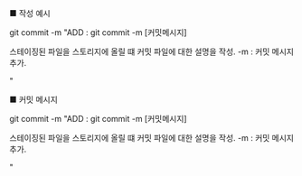 ■ 작성 예시

git commit -m "ADD : git commit -m [커밋메시지]

스테이징된 파일을 스토리지에 올릴 떄 커밋 파일에 대한 설명을 작성.
 -m : 커밋 메시지 추가.

"

■ 커밋 메시지

git commit -m "ADD : git commit -m [커밋메시지]

스테이징된 파일을 스토리지에 올릴 떄 커밋 파일에 대한 설명을 작성.
 -m : 커밋 메시지 추가.

"
